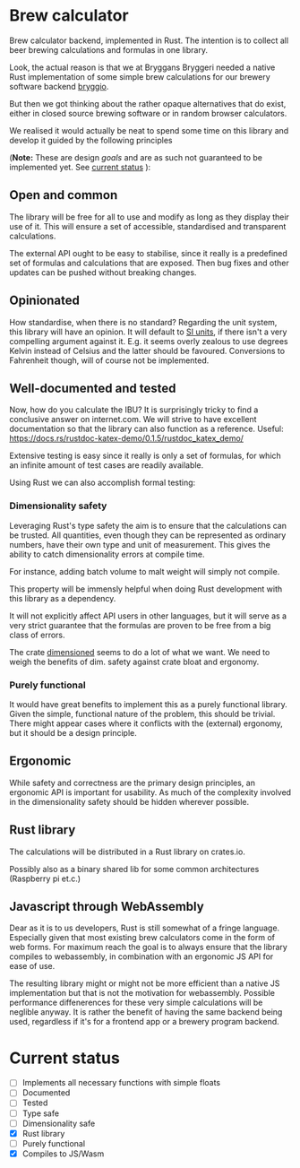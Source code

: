 # Brew calculator

Brew calculator backend, implemented in Rust.
The intention is to collect all beer brewing calculations and formulas in one library.

Look, the actual reason is that we at Bryggans Bryggeri needed a native Rust implementation
of some simple brew calculations for our brewery software backend
[bryggio](https://github.com/bryggansbryggeri/bryggio).

But then we got thinking about the rather opaque alternatives that do exist,
either in closed source brewing software or in random browser calculators.

We realised it would actually be neat to spend some time on this library and develop it
guided by the following principles

(**Note:** These are design *goals* and are as such not guaranteed to be implemented yet.
See [current status](#current-status)
):

## Open and common
The library will be free for all to use and modify as long as they display their use of it.
This will ensure a set of accessible, standardised and transparent calculations.

The external API ought to be easy to stabilise,
since it really is a predefined set of formulas and calculations that are exposed.
Then bug fixes and other updates can be pushed without breaking changes.

## Opinionated
How standardise, when there is no standard?
Regarding the unit system, this library will have an opinion.
It will default to
[SI units](https://www.lne.fr/en/learn-more/international-system-units/introduction-si),
if there isn't a very compelling argument against it.
E.g. it seems overly zealous to use degrees Kelvin instead of Celsius and the latter should be favoured.
Conversions to Fahrenheit though, will of course not be implemented.

## Well-documented and tested
Now, how do you calculate the IBU?
It is surprisingly tricky to find a conclusive answer on internet.com.
We will strive to have excellent documentation so that the library can also function as a reference.
Useful: https://docs.rs/rustdoc-katex-demo/0.1.5/rustdoc_katex_demo/

Extensive testing is easy since it really is only a set of formulas,
for which an infinite amount of test cases are readily available.

Using Rust we can also accomplish formal testing:

### Dimensionality safety
Leveraging Rust's type safety the aim is to ensure that the calculations can be trusted.
All quantities, even though they can be represented as ordinary numbers,
have their own type and unit of measurement.
This gives the ability to catch dimensionality errors at compile time.

For instance, adding batch volume to malt weight will simply not compile.

This property will be immensly helpful when doing Rust development with
this library as a dependency.

It will not explicitly affect API users in other languages,
but it will serve as a very strict guarantee that the formulas are proven
to be free from a big class of errors.

The crate
[dimensioned](https://docs.rs/dimensioned/0.7.0/dimensioned/)
seems to do a lot of what we want.
We need to weigh the benefits of dim. safety against crate bloat and ergonomy.

### Purely functional
It would have great benefits to implement this as a purely functional library.
Given the simple, functional nature of the problem, this should be trivial.
There might appear cases where it conflicts with the (external) ergonomy,
but it should be a design principle.

## Ergonomic

While safety and correctness are the primary design principles,
an ergonomic API is important for usability.
As much of the complexity involved in the dimensionality safety should be hidden wherever possible.

## Rust library
The calculations will be distributed in a Rust library on crates.io.

Possibly also as a binary shared lib for some common architectures (Raspberry pi et.c.)

## Javascript through WebAssembly
Dear as it is to us developers, Rust is still somewhat of a fringe language.
Especially given that most existing brew calculators come in the form of web forms.
For maximum reach the goal is to always ensure that the library compiles to webassembly,
in combination with an ergonomic JS API for ease of use.

The resulting library might or might not be more efficient than a native JS implementation but that is not the motivation for webassembly.
Possible performance diffenerences for these very simple calculations will be neglible anyway.
It is rather the benefit of having the same backend being used, regardless if it's for a frontend app or a brewery program backend.

# Current status

- [ ] Implements all necessary functions with simple floats
- [ ] Documented
- [ ] Tested
- [ ] Type safe
- [ ] Dimensionality safe
- [x] Rust library
- [ ] Purely functional
- [x] Compiles to JS/Wasm
